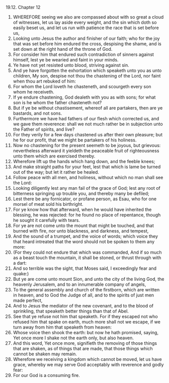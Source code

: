 19.12. Chapter 12
1. WHEREFORE seeing we also are compassed about with so great a cloud of witnesses, let us lay aside every weight, and the sin which doth so easily beset us, and let us run with patience the race that is set before us,
2. Looking unto Jesus the author and finisher of our faith; who for the joy that was set before him endured the cross, despising the shame, and is set down at the right hand of the throne of God.
3. For consider him that endured such contradiction of sinners against himself, lest ye be wearied and faint in your minds.
4. Ye have not yet resisted unto blood, striving against sin.
5. And ye have forgotten the exhortation which speaketh unto you as unto children, My son, despise not thou the chastening of the Lord, nor faint when thou art rebuked of him:
6. For whom the Lord loveth he chasteneth, and scourgeth every son whom he receiveth.
7. If ye endure chastening, God dealeth with you as with sons; for what son is he whom the father chasteneth not?
8. But if ye be without chastisement, whereof all are partakers, then are ye bastards, and not sons.
9. Furthermore we have had fathers of our flesh which corrected us, and we gave them reverence: shall we not much rather be in subjection unto the Father of spirits, and live?
10. For they verily for a few days chastened us after their own pleasure; but he for our profit, that we might be partakers of his holiness.
11. Now no chastening for the present seemeth to be joyous, but grievous: nevertheless afterward it yieldeth the peaceable fruit of righteousness unto them which are exercised thereby.
12. Wherefore lift up the hands which hang down, and the feeble knees;
13. And make straight paths for your feet, lest that which is lame be turned out of the way; but let it rather be healed.
14. Follow peace with all men, and holiness, without which no man shall see the Lord:
15. Looking diligently lest any man fail of the grace of God; lest any root of bitterness springing up trouble you, and thereby many be defiled;
16. Lest there be any fornicator, or profane person, as Esau, who for one morsel of meat sold his birthright.
17. For ye know how that afterward, when he would have inherited the blessing, he was rejected: for he found no place of repentance, though he sought it carefully with tears.
18. For ye are not come unto the mount that might be touched, and that burned with fire, nor unto blackness, and darkness, and tempest,
19. And the sound of a trumpet, and the voice of words; which voice they that heard intreated that the word should not be spoken to them any more:
20. (For they could not endure that which was commanded, And if so much as a beast touch the mountain, it shall be stoned, or thrust through with a dart:
21. And so terrible was the sight, that Moses said, I exceedingly fear and quake:)
22. But ye are come unto mount Sion, and unto the city of the living God, the heavenly Jerusalem, and to an innumerable company of angels,
23. To the general assembly and church of the firstborn, which are written in heaven, and to God the Judge of all, and to the spirits of just men made perfect,
24. And to Jesus the mediator of the new covenant, and to the blood of sprinkling, that speaketh better things than that of Abel.
25. See that ye refuse not him that speaketh. For if they escaped not who refused him that spake on earth, much more shall not we escape, if we turn away from him that speaketh from heaven:
26. Whose voice then shook the earth: but now he hath promised, saying, Yet once more I shake not the earth only, but also heaven.
27. And this word, Yet once more, signifieth the removing of those things that are shaken, as of things that are made, that those things which cannot be shaken may remain.
28. Wherefore we receiving a kingdom which cannot be moved, let us have grace, whereby we may serve God acceptably with reverence and godly fear:
29. For our God is a consuming fire.

